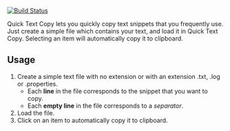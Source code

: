 [![Build Status](https://travis-ci.org/rohgar/quick-text-copy.svg?branch=master)](https://travis-ci.org/rohgar/quick-text-copy)

Quick Text Copy lets you quickly copy text snippets that you frequently use. Just create a simple file which contains your text, and load it in Quick Text Copy. Selecting an item will automatically copy it to clipboard.

## Usage

1. Create a simple text file with no extension or with an extension .txt, .log or .properties.
    * Each **line** in the file corresponds to the snippet that you want to copy.
    * Each **empty line** in the file corresponds to a *separator*.
2. Load the file.
3. Click on an item to automatically copy it to clipboard.

